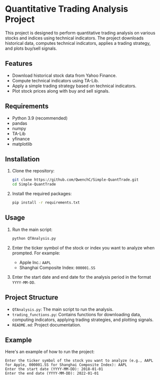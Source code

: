 # Quantitative Trading Analysis Project

This project is designed to perform quantitative trading analysis on various stocks and indices using technical indicators. The project downloads historical data, computes technical indicators, applies a trading strategy, and plots buy/sell signals.

## Features

- Download historical stock data from Yahoo Finance.
- Compute technical indicators using TA-Lib.
- Apply a simple trading strategy based on technical indicators.
- Plot stock prices along with buy and sell signals.

## Requirements

- Python 3.9 (recommended)
- pandas
- numpy
- TA-Lib
- yfinance
- matplotlib

## Installation

1. Clone the repository:
    ```bash
    git clone https://github.com/QwenchC/Simple-QuantTrade.git
    cd Simple-QuantTrade
    ```

2. Install the required packages:
    ```bash
    pip install -r requirements.txt
    ```

## Usage

1. Run the main script:
    ```bash
    python QTAnalysis.py
    ```

2. Enter the ticker symbol of the stock or index you want to analyze when prompted. For example:
    - Apple Inc.: `AAPL`
    - Shanghai Composite Index: `000001.SS`
    
3. Enter the start date and end date for the analysis period in the format `YYYY-MM-DD`.

## Project Structure

- `QTAnalysis.py`: The main script to run the analysis.
- `trading_functions.py`: Contains functions for downloading data, computing indicators, applying trading strategies, and plotting signals.
- `README.md`: Project documentation.

## Example

Here's an example of how to run the project:

```plaintext
Enter the ticker symbol of the stock you want to analyze (e.g., AAPL for Apple, 000001.SS for Shanghai Composite Index): AAPL
Enter the start date (YYYY-MM-DD): 2018-01-01
Enter the end date (YYYY-MM-DD): 2022-01-01

